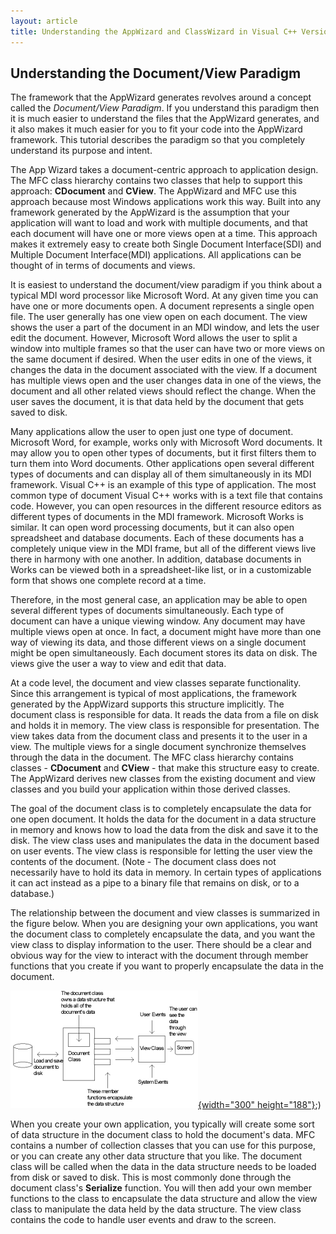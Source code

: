 ```yaml
---
layout: article
title: Understanding the AppWizard and ClassWizard in Visual C++ Version 6.x by Marshall Brain
---
```


## Understanding the Document/View Paradigm

The framework that the AppWizard generates revolves around a concept
called the *Document/View Paradigm*. If you understand this paradigm
then it is much easier to understand the files that the AppWizard
generates, and it also makes it much easier for you to fit your code
into the AppWizard framework. This tutorial describes the paradigm so
that you completely understand its purpose and intent.

The App Wizard takes a document-centric approach to application design.
The MFC class hierarchy contains two classes that help to support this
approach: **CDocument** and **CView**. The AppWizard and MFC use this
approach because most Windows applications work this way. Built into any
framework generated by the AppWizard is the assumption that your
application will want to load and work with multiple documents, and that
each document will have one or more views open at a time. This approach
makes it extremely easy to create both Single Document Interface(SDI)
and Multiple Document Interface(MDI) applications. All applications can
be thought of in terms of documents and views.

It is easiest to understand the document/view paradigm if you think
about a typical MDI word processor like Microsoft Word. At any given
time you can have one or more documents open. A document represents a
single open file. The user generally has one view open on each document.
The view shows the user a part of the document in an MDI window, and
lets the user edit the document. However, Microsoft Word allows the user
to split a window into multiple frames so that the user can have two or
more views on the same document if desired. When the user edits in one
of the views, it changes the data in the document associated with the
view. If a document has multiple views open and the user changes data in
one of the views, the document and all other related views should
reflect the change. When the user saves the document, it is that data
held by the document that gets saved to disk.

Many applications allow the user to open just one type of document.
Microsoft Word, for example, works only with Microsoft Word documents.
It may allow you to open other types of documents, but it first filters
them to turn them into Word documents. Other applications open several
different types of documents and can display all of them simultaneously
in its MDI framework. Visual C++ is an example of this type of
application. The most common type of document Visual C++ works with is a
text file that contains code. However, you can open resources in the
different resource editors as different types of documents in the MDI
framework. Microsoft Works is similar. It can open word processing
documents, but it can also open spreadsheet and database documents. Each
of these documents has a completely unique view in the MDI frame, but
all of the different views live there in harmony with one another. In
addition, database documents in Works can be viewed both in a
spreadsheet-like list, or in a customizable form that shows one complete
record at a time.

Therefore, in the most general case, an application may be able to open
several different types of documents simultaneously. Each type of
document can have a unique viewing window. Any document may have
multiple views open at once. In fact, a document might have more than
one way of viewing its data, and those different views on a single
document might be open simultaneously. Each document stores its data on
disk. The views give the user a way to view and edit that data.

At a code level, the document and view classes separate functionality.
Since this arrangement is typical of most applications, the framework
generated by the AppWizard supports this structure implicitly. The
document class is responsible for data. It reads the data from a file on
disk and holds it in memory. The view class is responsible for
presentation. The view takes data from the document class and presents
it to the user in a view. The multiple views for a single document
synchronize themselves through the data in the document. The MFC class
hierarchy contains classes - **CDocument** and **CView** - that make
this structure easy to create. The AppWizard derives new classes from
the existing document and view classes and you build your application
within those derived classes.

The goal of the document class is to completely encapsulate the data for
one open document. It holds the data for the document in a data
structure in memory and knows how to load the data from the disk and
save it to the disk. The view class uses and manipulates the data in the
document based on user events. The view class is responsible for letting
the user view the contents of the document. (Note - The document class
does not necessarily have to hold its data in memory. In certain types
of applications it can act instead as a pipe to a binary file that
remains on disk, or to a database.)

The relationship between the document and view classes is summarized in
the figure below. When you are designing your own applications, you want
the document class to completely encapsulate the data, and you want the
view class to display information to the user. There should be a clear
and obvious way for the view to interact with the document through
member functions that you create if you want to properly encapsulate the
data in the document.

[![Document View](tn_Docview.gif){width="300" height="188"}](javascript:%2Fdocview.gif');)

When you create your own application, you typically will create some
sort of data structure in the document class to hold the document\'s
data. MFC contains a number of collection classes that you can use for
this purpose, or you can create any other data structure that you like.
The document class will be called when the data in the data structure
needs to be loaded from disk or saved to disk. This is most commonly
done through the document class\'s **Serialize** function. You will then
add your own member functions to the class to encapsulate the data
structure and allow the view class to manipulate the data held by the
data structure. The view class contains the code to handle user events
and draw to the screen.
